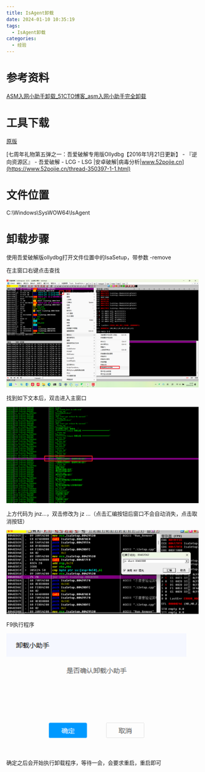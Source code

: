 ```yaml
---
title: IsAgent卸载
date: 2024-01-10 10:35:19
tags:
  - IsAgent卸载
categories:
  - 经验
---
```


# 参考资料

[ASM入网小助手卸载_51CTO博客_asm入网小助手完全卸载](https://blog.51cto.com/u_15127619/4027973)

# 工具下载

[原版](https://ollydbg.de/odbg110.zip)

[七周年礼物第五弹之一：吾爱破解专用版Ollydbg【2016年1月21日更新】 - 『逆向资源区』 - 吾爱破解 - LCG - LSG |安卓破解|病毒分析|www.52pojie.cn](https://www.52pojie.cn/thread-350397-1-1.html)

# 文件位置

C:\Windows\SysWOW64\IsAgent

# 卸载步骤

使用吾爱破解版ollydbg打开文件位置中的IsaSetup，带参数 -remove

在主窗口右键点击查找

![image-20240110112633544](IsAgent卸载/image-20240110112633544.png)

找到如下文本后，双击进入主窗口

![image-20240110112733469](IsAgent卸载/image-20240110112733469.png)

上方代码为 jnz...，双击修改为 jz ...（点击汇编按钮后窗口不会自动消失，点击取消按钮）

![image-20240110112846130](IsAgent卸载/image-20240110112846130.png)

F9执行程序

![image-20240110113224439](IsAgent卸载/image-20240110113224439.png)

确定之后会开始执行卸载程序，等待一会，会要求重启，重启即可